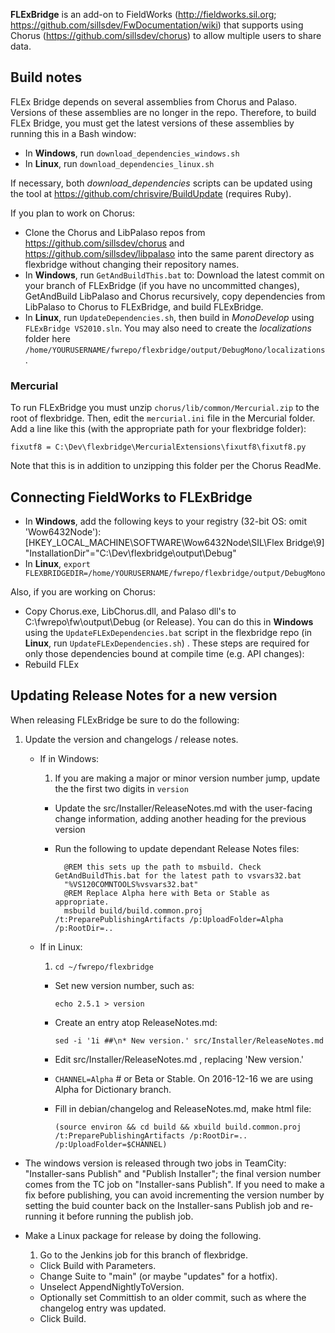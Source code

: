 **FLExBridge** is an add-on to FieldWorks (http://fieldworks.sil.org; https://github.com/sillsdev/FwDocumentation/wiki)
that supports using Chorus (https://github.com/sillsdev/chorus) to allow multiple users to share data.

## Build notes
FLEx Bridge depends on several assemblies from Chorus and Palaso.
Versions of these assemblies are no longer in the repo.
Therefore, to build FLEx Bridge, you must get the latest versions of these assemblies by running this in a Bash window:

- In **Windows**, run `download_dependencies_windows.sh`
- In **Linux**, run `download_dependencies_linux.sh`

If necessary, both *download_dependencies* scripts can be updated using the tool at https://github.com/chrisvire/BuildUpdate (requires Ruby).

If you plan to work on Chorus:

- Clone the Chorus and LibPalaso repos from https://github.com/sillsdev/chorus and https://github.com/sillsdev/libpalaso into the same parent directory as flexbridge without changing their repository names.
- In **Windows**, run `GetAndBuildThis.bat` to: Download the latest commit on your branch of FLExBridge (if you have no uncommitted changes), GetAndBuild LibPalaso and Chorus recursively, copy dependencies from LibPalaso to Chorus to FLExBridge, and build FLExBridge.
- In **Linux**, run `UpdateDependencies.sh`, then build in *MonoDevelop* using `FLExBridge VS2010.sln`. You may also need to create the *localizations* folder here `/home/YOURUSERNAME/fwrepo/flexbridge/output/DebugMono/localizations`.

### Mercurial
To run FLExBridge you must unzip `chorus/lib/common/Mercurial.zip` to the root of flexbridge.  Then, edit the `mercurial.ini`
file in the Mercurial folder. Add a line like this (with the appropriate path for your flexbridge folder):

	fixutf8 = C:\Dev\flexbridge\MercurialExtensions\fixutf8\fixutf8.py

Note that this is in addition to unzipping this folder per the Chorus ReadMe.

## Connecting FieldWorks to FLExBridge

- In **Windows**, add the following keys to your registry (32-bit OS: omit 'Wow6432Node\'):
[HKEY_LOCAL_MACHINE\SOFTWARE\Wow6432Node\SIL\Flex Bridge\9]
	"InstallationDir"="C:\Dev\flexbridge\output\Debug"
- In **Linux**, `export FLEXBRIDGEDIR=/home/YOURUSERNAME/fwrepo/flexbridge/output/DebugMono`

Also, if you are working on Chorus:

- Copy Chorus.exe, LibChorus.dll, and Palaso dll's to C:\fwrepo\fw\output\Debug (or Release).  You can do this in **Windows** using the    `UpdateFLExDependencies.bat` script in the flexbridge repo (in **Linux**, run `UpdateFLExDependencies.sh`) . These steps are required for only those dependencies bound at compile time (e.g. API changes):
- Rebuild FLEx

## Updating Release Notes for a new version

When releasing FLExBridge be sure to do the following:

1. Update the version and changelogs / release notes.
    * If in Windows:
        1. If you are making a major or minor version number jump, update the the first two digits in `version`
        - Update the src/Installer/ReleaseNotes.md with the user-facing change information, adding another heading for the previous version
        - Run the following to update dependant Release Notes files:

                @REM this sets up the path to msbuild. Check GetAndBuildThis.bat for the latest path to vsvars32.bat
                "%VS120COMNTOOLS%vsvars32.bat"
                @REM Replace Alpha here with Beta or Stable as appropriate.
                msbuild build/build.common.proj  /t:PreparePublishingArtifacts /p:UploadFolder=Alpha /p:RootDir=..

    * If in Linux:

        1. `cd ~/fwrepo/flexbridge`
        * Set new version number, such as:

            `echo 2.5.1 > version`

        * Create an entry atop ReleaseNotes.md:

            `sed -i '1i ##\n* New version.' src/Installer/ReleaseNotes.md`

        * Edit src/Installer/ReleaseNotes.md , replacing 'New version.'

        * `CHANNEL=Alpha` # or Beta or Stable. On 2016-12-16 we are using Alpha for Dictionary branch.
        * Fill in debian/changelog and ReleaseNotes.md, make html file:

            `(source environ && cd build && xbuild build.common.proj /t:PreparePublishingArtifacts /p:RootDir=.. /p:UploadFolder=$CHANNEL)`

- The windows version is released through two jobs in TeamCity: "Installer-sans Publish" and "Publish Installer"; the final version number comes from the TC job on "Installer-sans Publish". If you need to make a fix before publishing, you can avoid incrementing the version number by setting the buid counter back on the Installer-sans Publish job and re-running it before running the publish job.
- Make a Linux package for release by doing the following.

    1. Go to the Jenkins job for this branch of flexbridge.
    * Click Build with Parameters.
    * Change Suite to "main" (or maybe "updates" for a hotfix).
    * Unselect AppendNightlyToVersion.
    * Optionally set Committish to an older commit, such as where the changelog entry was updated.
    * Click Build.
